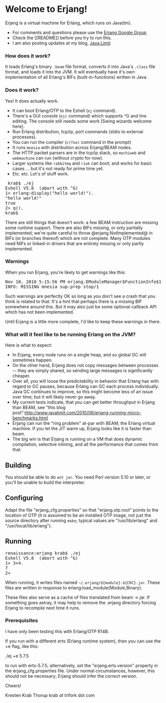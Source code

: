 # Welcome to Erjang!  

Erjang is a virtual machine for Erlang, which runs on Java(tm).  

* For comments and questions please use the [Erjang Google Group](http://groups.google.com/group/erjang)
* Check the [[README]] before you try to run this.
* I am also posting updates at my blog, [Java Limit](http://javalimit.com)

### How does it work?

It loads Erlang's binary `.beam` file format, converts it into Java's `.class` file format, and loads it into the JVM.   It will eventually have it's own implementation of all Erlang's BIFs (built-in-functions) written in Java.  

### Does it work?

Yes!  It does actually work.

- It can boot Erlang/OTP to the Eshell (`ej` command).
- There's a GUI console (`ejc` command) which supports ^G and line editing.  The console still needs some work [Swing wizards welcome here].
- Run Erlang distribution, tcp/ip, port commands (stdio to external processes).
- You can run the compiler (`c(foo)` command in the prompt)
- It runs `mnesia` with distribution across Erjang/BEAM nodes.
- The HTTP packet parsers are in the tcp/ip stack, so `mochiweb` and `webmachine` can run (without crypto for now).
- Larger systems like `rabbitmq` and `riak` can boot; and works for basic cases ... but it's not ready for prime time yet.
- Etc. etc.  Lot's of stuff work.

<pre> krab$ ./ej 
Eshell V5.8  (abort with ^G)
1> erlang:display("hello world!").
"hello world!"
true
2> q().
krab$ 
</pre>

There are still things that doesn't work: a few BEAM instruction are missing some runtime support.  There are also BIFs missing, or only partially implemented; we're quite careful to throw @erjang.NotImplemented@ in BIFs (or branches thereof) which are not complete.  Many OTP modules need NIFs or linked-in drivers that are entirely missing or only partly implemented.

### Warnings

When you run Erjang, you're likely to get warnings like this:

<pre>Nov 10, 2010 5:15:56 PM erjang.EModuleManager$FunctionInfo$1 invoke
INFO: MISSING mnesia_sup:prep_stop/1</pre>

Such warnings are perfectly OK so long as you don't see a crash that you think is related to that.  It's a hint that perhaps there is a missing BIF somewhere around this.  But it may also just be some optional callback API which has not been implemented.

Until Erjang is a little more complete, I'd like to keep these warnings in there.


### What will it feel like to be running Erlang on the JVM?

Here is what to expect:

* In Erjang, every node runs on a single heap, and so global GC will sometimes happen.
* On the other hand, Erjang does not copy messages between processes -- they are simply shared, so sending large messages is significantly cheaper.
* Over all, you will loose the predictability in behavior that Erlang has with regard to GC pauses, because Erlang can GC each process individually.  Java GC continues to improve, so this might become less of an issue over time; but it will likely never go away.
* My current tests indicate, that you can get better throughput in Erjang than BEAM, see "this blog post":http://www.javalimit.com/2010/06/erjang-running-micro-benchmarks.html
* Erjang can run the "ring problem" at-par with BEAM, the Erlang virtual machine.  If you let the JIT warm up, Erjang looks like it is faster than beam.
* The big win is that Erjang is running on a VM that does dynamic compilation, selective inlining, and all the performance that comes from that.  


## Building

You should be able to do `ant jar`.  You need Perl version 5.10 or later, or you'll be unable to build the interpreter.

## Configuring

Adapt the file "erjang_cfg.properties" so that "erjang.otp.root"
points to the location of OTP (it is assumed to be an installed OTP
image, not just the source directory after running `make`; typical
values are "/usr/lib/erlang" and "/usr/local/lib/erlang").

## Running

<pre>renaissance:erjang krab$ ./ej
Eshell V5.8  (abort with ^G)
1> 3+4.
7
2> 
</pre>


When running, it writes files named `~/.erjang/${module}-${CRC}.jar`.  These
files are written in response to erlang:load_module(Module,Binary).

These files also serve as a cache of files translated from beam -> jar.
If something goes astray, it may help to remove the .erjang directory
forcing Erjang to recompile next time it runs.

### Prerequisites

I have only been testing this with Erlang/OTP R14B.

If you run with a different erts (Erlang runtime system), then you can
use the +e <ErtsVsn> flag, like this:

   ./ej +e 5.7.5

to run with erts-5.7.5; alternatively, set the "erjang.erts.version"
property in the erjang_cfg.properties file.
Under normal circumstances, however, this should not be necessary;
Erjang should infer the correct version.



Cheers!

Kresten Krab Thorup
krab _at_ trifork dot com




